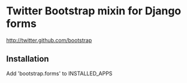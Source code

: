 Twitter Bootstrap mixin for Django forms
=========================================
http://twitter.github.com/bootstrap

Installation
------------
Add 'bootstrap.forms' to INSTALLED_APPS
